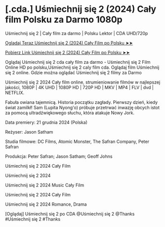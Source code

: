 #  [.cda.] Uśmiechnij się 2 (2024) Cały film Polsku za Darmo 1080p

Uśmiechnij się 2 | Cały film za darmo | Polsku Lektor | CDA UHD/720p

<a href="https://love-4k.com/pl/movie/1100782/smile-2-gitcodepl"> Oglądaj Teraz Uśmiechnij się 2 (2024) Cały Film po Polsku ➤➤  </a>

<a href="https://love-4k.com/pl/movie/1100782/smile-2-gitcodepl"> Pobierz Link Uśmiechnij się 2 (2024) Cały Film po Polsku ➤➤ </a>

Oglądaj Uśmiechnij się 2 cda cały film za darmo - Uśmiechnij się 2 Film Online HD po polsku,Uśmiechnij się 2 caly film cda. Oglądaj film Uśmiechnij się 2 online. Gdzie można oglądać Uśmiechnij się 2 filmy za Darmo

Uśmiechnij się 2 2024 Cały film online, strumieniowanie filmów w najlepszej jakości, 1080P | 4K UHD | 1080P HD | 720P HD | MKV | MP4 | FLV | dvd | NETFLIX.

Fabuła owiana tajemnicą. Historia początku zagłady. Pierwszy dzień, kiedy świat zamilkł! Sam (Lupita Nyong'o) próbuje przetrwać inwazję obcych istot za pomocą ultradźwiękowego słuchu, która atakuje Nowy Jork.

Data premiery: 21 grudnia 2024 (Polska)

Reżyser: Jason Satham

Studia filmowe: DC Films, Atomic Monster, The Safran Company, Peter Safran

Produkcja: Peter Safran; Jason Satham; Geoff Johns

Uśmiechnij się 2 2024 Cały Film

Uśmiechnij się 2 2024

Uśmiechnij się 2 2024 Music Cały Film

Uśmiechnij się 2 2024 Cały Film

Uśmiechnij się 2 2024 Romance, Drama

[Oglądaj] Uśmiechnij się 2 po CDA @Uśmiechnij się 2 @Thanks #Uśmiechnij się 2 #Thanks
